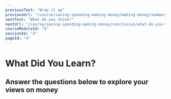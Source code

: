 ```yaml
---
previousText: "Wrap it up"
previousUrl: "/course/saving-spending-making-money/making-money/summary"
nextText: "What do you think?"
nextUrl: "/course/saving-spending-making-money/conclusion/what-do-you-think"
courseModuleId: "5"
sessionId: "4"
pageId: "4"
---
```



# What Did You Learn?
## Answer the questions below to explore your views on money

<sparkle-quiz question-id="201"></sparkle-quiz>
<sparkle-quiz question-id="202"></sparkle-quiz>
<sparkle-quiz question-id="203"></sparkle-quiz>
<sparkle-quiz question-id="204"></sparkle-quiz>
